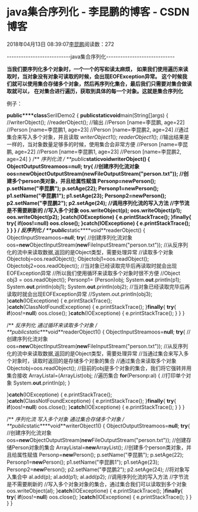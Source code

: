 
# java集合序列化 - 李昆鹏的博客 - CSDN博客


2018年04月13日 08:39:07[李昆鹏](https://me.csdn.net/weixin_41547486)阅读数：272


---------------------------java集合序列化-----------------------------

**当我们要序列化多个对象时，一个一个的写和读太麻烦，**
**如果我们使用遍历来读取时，当对象没有对象可读取的时候，会出现EOFException异常。**
**这个时候我们就可以使用集合存储多个对象，然后再序列化集合，最后我们只需要对集合做读取就可以，**
**在对集合进行遍历，获取到具体的每一个对象。这就是集合序列化**

例子：

**public****class**SerilDemo2 {
**public****static****void**main(String[]args) {
//writerObject();
//readerObject();
//输出
//Person [name=李昆鹏, age=22]
//Person [name=李昆鹏1, age=23]
//Person [name=李昆鹏2, age=24]
//通过集合来写入多个对象，并且读取
*writerObject1*();
*readerObject1*();
//输出结果是一样的，当对象数量足够多的时候，使用集合会非常方便
//Person [name=李昆鹏, age=22]
//Person [name=李昆鹏1, age=23]
//Person [name=李昆鹏2, age=24]
}
/**
*序列化流
*/
**public****static****void**writerObject() {
ObjectOutputStreamoos=**null**;
**try**{
//创建序列化流对象
oos=**new**ObjectOutputStream(**new**FileOutputStream("person.txt"));
//创建多个person类对象，并且给属性赋值
Personp=**new**Person();
p.setName("李昆鹏");
p.setAge(22);
Personp1=**new**Person();
p1.setName("李昆鹏1");
p1.setAge(23);
Personp2=**new**Person();
p2.setName("李昆鹏2");
p2.setAge(24);
//调用序列化流的写入方法
//字节流是不需要刷新的
//写入多个对象
oos.writeObject(p);
oos.writeObject(p1);
oos.writeObject(p2);
}**catch**(IOExceptione) {
e.printStackTrace();
}**finally**{
**try**{
**if**(oos!=**null**)
oos.close();
}**catch**(IOExceptione) {
e.printStackTrace();
}
}
}
/**
*反序列化
*/
**public****static****void**readerObject() {
ObjectInputStreamoos=**null**;
**try**{
//创建序列化流对象
oos=**new**ObjectInputStream(**new**FileInputStream("person.txt"));
//从反序列化的流中来读取数据,返回的是Object类型，需要处理异常
//读取多个对象
Objectobj=oos.readObject();
Objectobj1=oos.readObject();
Objectobj2=oos.readObject();
//当对象已经读取完毕后再读取时就会出现EOFException异常
//所以我们使用循环来读取多个对象时很不方便
//Object obj3 = oos.readObject();
Personp1= (Person)obj;
System.**out**.println(p1);
System.**out**.println(obj1);
System.**out**.println(obj2);
//当对象已经读取完毕后再读取时就会出现EOFException异常
//System.out.println(obj3);
}**catch**(IOExceptione) {
e.printStackTrace();
}**catch**(ClassNotFoundExceptione) {
e.printStackTrace();
}**finally**{
**try**{
**if**(oos!=**null**)
oos.close();
}**catch**(IOExceptione) {
e.printStackTrace();
}
}
}

/**
*反序列化
*通过循环来读取多个对象
*/
**public****static****void**readerObject1() {
ObjectInputStreamoos=**null**;
**try**{
//创建序列化流对象
oos=**new**ObjectInputStream(**new**FileInputStream("person.txt"));
//从反序列化的流中来读取数据,返回的是Object类型，需要处理异常
//当通过集合来写入多个对象时，读取时返回的是存储多个对象的集合
//通过集合来读取多个对象
Objectobj=oos.readObject();
//目前的obj是多个对象的集合，我们将它强转并用集合接收
ArrayList<Person>al=(ArrayList<Person>)obj;
//遍历集合
**for**(Personp:al) {
//打印单个对象
System.**out**.println(p);
}

}**catch**(IOExceptione) {
e.printStackTrace();
}**catch**(ClassNotFoundExceptione) {
e.printStackTrace();
}**finally**{
**try**{
**if**(oos!=**null**)
oos.close();
}**catch**(IOExceptione) {
e.printStackTrace();
}
}
}

/**
*序列化流
*写入多个对象
*通过集合存储多个对象
*/
**public****static****void**writerObject1() {
ObjectOutputStreamoos=**null**;
**try**{
//创建序列化流对象
oos=**new**ObjectOutputStream(**new**FileOutputStream("person.txt"));
//创建存储Person对象的集合
ArrayList<Person>al=**new**ArrayList<Person>();
//创建多个person类对象，并且给属性赋值
Personp=**new**Person();
p.setName("李昆鹏");
p.setAge(22);
Personp1=**new**Person();
p1.setName("李昆鹏1");
p1.setAge(23);
Personp2=**new**Person();
p2.setName("李昆鹏2");
p2.setAge(24);
//将对象写入集合中
al.add(p);
al.add(p1);
al.add(p2);
//调用序列化流的写入方法
//字节流是不需要刷新的
//写入多个对象对象的集合，通过集合我们可以读取到多个对象
oos.writeObject(al);
}**catch**(IOExceptione) {
e.printStackTrace();
}**finally**{
**try**{
**if**(oos!=**null**)
oos.close();
}**catch**(IOExceptione) {
e.printStackTrace();
}
}
}
}


